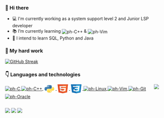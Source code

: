 ### :wave: Hi there 

- 💻 I'm currently working as a system support level 2 and Junior LSP developer
- 📚 I’m currently learning <img align="center" alt="ph-C++" height="30" width="30" src="https://cdn.jsdelivr.net/gh/devicons/devicon/icons/cplusplus/cplusplus-original.svg"> & <img align="center" alt="ph-Vim" height="30" width="30" src="https://cdn.jsdelivr.net/gh/devicons/devicon/icons/vim/vim-original.svg"> 
- 🔭 I intend to learn SQL, Python and Java

### :muscle: My hard work 

[![GitHub Streak](https://github-readme-streak-stats.herokuapp.com/?user=phzsantos&theme=dark)](https://git.io/streak-stats)

### :point_down: Languages and technologies 

<a href="https://github.com/phzsantos">
<img align="right" height="175em" src="https://github-readme-stats.vercel.app/api/top-langs/?username=phzsantos&layout=compact&langs_count=10&theme=dark&card_width=400"/>

<img align="center" alt="ph-C" height="30" width="40" src="https://cdn.jsdelivr.net/gh/devicons/devicon/icons/c/c-original.svg">
<img align="center" alt="ph-C++" height="30" width="40" src="https://cdn.jsdelivr.net/gh/devicons/devicon/icons/cplusplus/cplusplus-original.svg">
<img align="center" alt="ph-Python" height="30" width="40" src="https://raw.githubusercontent.com/devicons/devicon/master/icons/python/python-original.svg">
<img align="center" alt="ph-HTML" height="30" width="40" src="https://raw.githubusercontent.com/devicons/devicon/master/icons/html5/html5-original.svg">
<img align="center" alt="ph-CSS" height="30" width="40" src="https://raw.githubusercontent.com/devicons/devicon/master/icons/css3/css3-original.svg">
<img align="center" alt="ph-Linux" height="30" width="40" src="https://cdn.jsdelivr.net/gh/devicons/devicon/icons/linux/linux-original.svg">
<img align="center" alt="ph-Vim" height="30" width="40" src="https://cdn.jsdelivr.net/gh/devicons/devicon/icons/vim/vim-original.svg">
<img align="center" alt="ph-Git" height="30" width="40" src="https://cdn.jsdelivr.net/gh/devicons/devicon/icons/git/git-original.svg">  
<img align="center" alt="ph-Oracle" height="30" width="40" src="https://cdn.jsdelivr.net/gh/devicons/devicon/icons/oracle/oracle-original.svg">
  
##

<a href="https://www.youtube.com/c/phzsantos" target="_blank"><img src="https://img.shields.io/badge/YouTube-FF0000?style=for-the-badge&logo=youtube&logoColor=white" target="_blank"></a>
<a href = "mailto:phzsantos2002@gmail.com"><img src="https://img.shields.io/badge/-Gmail-%23333?style=for-the-badge&logo=gmail&logoColor=white" target="_blank"></a>
<a href="https://linkedin.com/in/paulo-henrique-zanoteli-santos-758a2320a" target="_blank"><img src="https://img.shields.io/badge/-LinkedIn-%230077B5?style=for-the-badge&logo=linkedin&logoColor=white" target="_blank"></a> 
